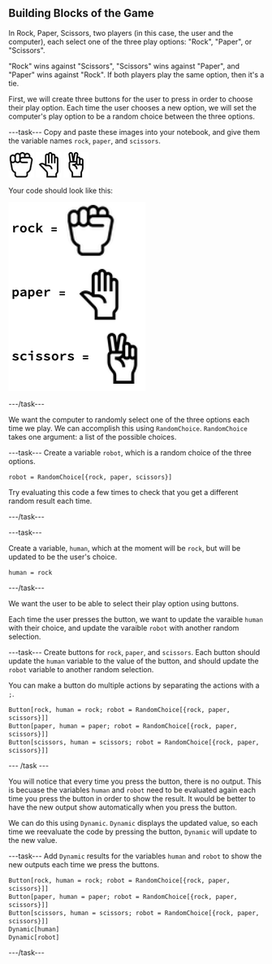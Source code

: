 ## Building Blocks of the Game

In Rock, Paper, Scissors, two players (in this case, the user and the computer), each select one of the three play options: "Rock", "Paper", or "Scissors".

"Rock" wins against "Scissors", "Scissors" wins against "Paper", and "Paper" wins against "Rock". If both players play the same option, then it's a tie.

First, we will create three buttons for the user to press in order to choose their play option. Each time the user chooses a new option, we will set the computer's play option to be a random choice between the three options.

---task---
Copy and paste these images into your notebook, and give them the variable names `rock`, `paper`, and `scissors`.

![rock symbol](images/rock.png)
![paper symbol](images/paper.png)
![scissors symbol](images/scissors.png)

Your code should look like this:

![imported images](images/variables.png)

---/task---

We want the computer to randomly select one of the three options each time we play. We can accomplish this using `RandomChoice`. `RandomChoice` takes one argument: a list of the possible choices.

---task---
Create a variable `robot`, which is a random choice of the three options.

```
robot = RandomChoice[{rock, paper, scissors}]
```

Try evaluating this code a few times to check that you get a different random result each time.

---/task---

---task---

Create a variable, `human`, which at the moment will be `rock`, but will be updated to be the user's choice.

```
human = rock
```

---/task---

We want the user to be able to select their play option using buttons.

Each time the user presses the button, we want to update the varaible `human` with their choice, and update the varaible `robot` with another random selection.

---task---
Create buttons for `rock`, `paper`, and `scissors`. Each button should update the `human` variable to the value of the button, and should update the `robot` variable to another random selection.

You can make a button do multiple actions by separating the actions with a `;`.

```
Button[rock, human = rock; robot = RandomChoice[{rock, paper, scissors}]]
Button[paper, human = paper; robot = RandomChoice[{rock, paper, scissors}]]
Button[scissors, human = scissors; robot = RandomChoice[{rock, paper, scissors}]]
```

--- /task ---

You will notice that every time you press the button, there is no output. This is becuase the variables `human` and `robot` need to be evaluated again each time you press the button in order to show the result. It would be better to have the new output show automatically when you press the button.

We can do this using `Dynamic`. `Dynamic` displays the updated value, so each time we reevaluate the code by pressing the button, `Dynamic` will update to the new value.

---task---
Add `Dynamic` results for the variables `human` and `robot` to show the new outputs each time we press the buttons.

```
Button[rock, human = rock; robot = RandomChoice[{rock, paper, scissors}]]
Button[paper, human = paper; robot = RandomChoice[{rock, paper, scissors}]]
Button[scissors, human = scissors; robot = RandomChoice[{rock, paper, scissors}]]
Dynamic[human]
Dynamic[robot]

```
---/task---
